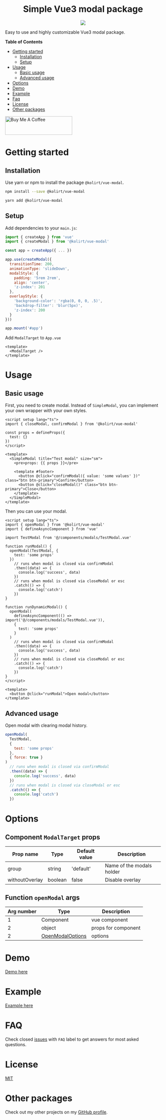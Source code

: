 <h1 align="center">Simple Vue3 modal package</h1>

<p align="center">
  <img src="https://img.shields.io/static/v1?label=Made%20with&message=VueJS&color=limegreen&style=for-the-badge&logo=vue.js" />
</p>

Easy to use and highly customizable Vue3 modal package.

**Table of Contents**

- [Getting started](#getting-started)
  - [Installation](#installation)
  - [Setup](#setup)
- [Usage](#usage)
  - [Basic usage](#basic-usage)
  - [Advanced usage](#)
- [Options](#options)
- [Demo](#demo)
- [Example](#example)
- [Faq](#faq)
- [License](#license)
- [Other packages](#other-packages)

<a href="https://www.buymeacoffee.com/kolirt" target="_blank">
  <img src="https://cdn.buymeacoffee.com/buttons/v2/arial-yellow.png" alt="Buy Me A Coffee" style="height: 60px !important;width: 217px !important;" >
</a>

# Getting started

## Installation

Use yarn or npm to install the package `@kolirt/vue-modal`.

```bash
npm install --save @kolirt/vue-modal

yarn add @kolirt/vue-modal
```

## Setup

Add dependencies to your `main.js`:

```javascript
import { createApp } from 'vue'
import { createModal } from '@kolirt/vue-modal'

const app = createApp({ ... })

app.use(createModal({
  transitionTime: 200,
  animationType: 'slideDown',
  modalStyle: {
    padding: '5rem 2rem',
    align: 'center',
    'z-index': 201
  },
  overlayStyle: {
    'background-color': 'rgba(0, 0, 0, .5)',
    'backdrop-filter': 'blur(5px)',
    'z-index': 200
  }
}))

app.mount('#app')
```

Add `ModalTarget` to `App.vue`

```vue
<template>
  <ModalTarget />
</template>
```

# Usage

## Basic usage

First, you need to create modal. Instead of `SimpleModal`, you can implement your own wrapper with your own styles.

```vue
<script setup lang="ts">
import { closeModal, confirmModal } from '@kolirt/vue-modal'

const props = defineProps({
  test: {}
})
</script>

<template>
  <SimpleModal title="Test modal" size="sm">
    <pre>props: {{ props }}</pre>

    <template #footer>
      <button @click="confirmModal({ value: 'some values' })" class="btn btn-primary">Confirm</button>
      <button @click="closeModal()" class="btn btn-primary">Close</button>
    </template>
  </SimpleModal>
</template>
```

Then you can use your modal.

```vue
<script setup lang="ts">
import { openModal } from '@kolirt/vue-modal'
import { defineAsyncComponent } from 'vue'

import TestModal from '@/components/modals/TestModal.vue'

function runModal() {
  openModal(TestModal, {
    test: 'some props'
  })
    // runs when modal is closed via confirmModal
    .then((data) => {
      console.log('success', data)
    })
    // runs when modal is closed via closeModal or esc
    .catch(() => {
      console.log('catch')
    })
}

function runDynamicModal() {
  openModal(
    defineAsyncComponent(() => import('@/components/modals/TestModal.vue')),
    {
      test: 'some props'
    }
  )
    // runs when modal is closed via confirmModal
    .then((data) => {
      console.log('success', data)
    })
    // runs when modal is closed via closeModal or esc
    .catch(() => {
      console.log('catch')
    })
}
</script>

<template>
  <button @click="runModal">Open modal</button>
</template>
```

## Advanced usage

Open modal with clearing modal history.

```js
openModal(
  TestModal,
  {
    test: 'some props'
  },
  { force: true }
)
  // runs when modal is closed via confirmModal
  .then((data) => {
    console.log('success', data)
  })
  // runs when modal is closed via closeModal or esc
  .catch(() => {
    console.log('catch')
  })
```

# Options

## Component `ModalTarget` props

<table>
<thead>
  <tr>
    <th>Prop name</th>
    <th>Type</th>
    <th>Default value</th>
    <th>Description</th>
  </tr>
</thead>
<tbody>
  <tr>
    <td>group</td>
    <td>string</td>
    <td>'default'</td>
    <td>Name of the modals holder</td>
  </tr>
  <tr>
    <td>withoutOverlay</td>
    <td>boolean</td>
    <td>false</td>
    <td>Disable overlay</td>
  </tr>
</tbody>
</table>

## Function `openModal` args

<table>
<thead>
  <tr>
    <th>Arg number</th>
    <th>Type</th>
    <th>Description</th>
  </tr>
</thead>
<tbody>
  <tr>
    <td>1</td>
    <td>Component</td>
    <td>vue component</td>
  </tr>
  <tr>
    <td>2</td>
    <td>object</td>
    <td>props for component</td>
  </tr>
  <tr>
    <td>2</td>
    <td>
      <a href='https://github.com/kolirt/vue-modal/blob/master/lib/types.ts#L28'>
        OpenModalOptions
      </a>
    </td>
    <td>options</td>
  </tr>
</tbody>
</table>

# Demo

[Demo here](https://kolirt.github.io/vue-modal/)

# Example

[Example here](https://github.com/kolirt/vue-modal/tree/master/examples)

# FAQ

Check closed [issues](https://github.com/kolirt/vue-modal/issues) with `FAQ` label to get answers for most asked
questions.

# License

[MIT](https://github.com/kolirt/vue-modal/blob/master/LICENSE)

# Other packages

Check out my other projects on my [GitHub profile](https://github.com/kolirt).
